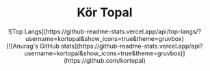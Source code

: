 <div align="center">
  <h1>Kör Topal</h1>
  ![Top Langs](https://github-readme-stats.vercel.app/api/top-langs/?username=kortopal&show_icons=true&theme=gruvbox)
  <br>
  [![Anurag's GitHub stats](https://github-readme-stats.vercel.app/api?username=kortopal&show_icons=true&theme=gruvbox)](https://github.com/kortopal) 
</div>
